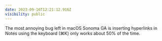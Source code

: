 ```yaml
---
date: 2023-09-16T12:21:12.916Z
visibility: public
---
```


The most annoying bug left in macOS Sonoma GA is inserting hyperlinks in Notes using the keyboard (⌘K) only works about 50% of the time.
